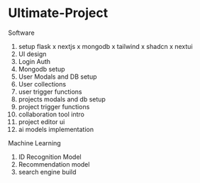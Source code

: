 # Ultimate-Project

Software 

1. setup flask x nextjs x mongodb x tailwind x shadcn x nextui
2. UI design
3. Login Auth
4. Mongodb setup
5. User Modals and DB setup
6. User collections
7. user trigger functions
8. projects modals and db setup
9. project trigger functions
10. collaboration tool intro
11. project editor ui
12. ai models implementation

Machine Learning

1. ID Recognition Model
2. Recommendation model
3. search engine build
